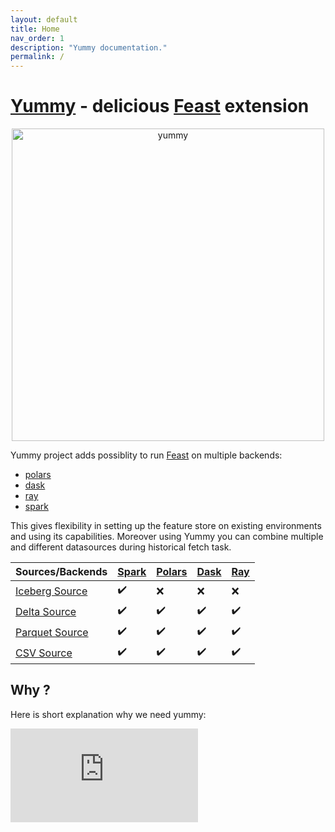 ```yaml
---
layout: default
title: Home
nav_order: 1
description: "Yummy documentation."
permalink: /
---
```


# [Yummy](https://github.com/yummyml/yummy) - delicious [Feast](https://github.com/feast-dev/feast) extension
<center><img src="{{ site.relative_url }}assets/images/yummy_transparent.png" alt="yummy" width="500" /></center>

Yummy project adds possiblity to run [Feast](https://github.com/feast-dev/feast) on multiple backends:
* [polars](https://github.com/pola-rs/polars)
* [dask](https://github.com/dask/dask)
* [ray](https://github.com/ray-project/ray)
* [spark](https://github.com/apache/spark)

This gives flexibility in setting up the feature store on existing environments and using its capabilities.
Moreover using Yummy you can combine multiple and different datasources during historical fetch task.

| Sources/Backends  | [Spark](/backends/spark) | [Polars](/backends/polars) | [Dask](/backends/dask) | [Ray](/backends/ray) |
| ------------- | ------------- | ------------- | ------------- | ------------- |
| [Iceberg   Source](/sources/iceberg)  | ✔️  |  ❌  |  ❌  |  ❌ |
| [Delta     Source](/sources/delta)  | ✔️  |  ✔️  |  ✔️  |  ✔️ |
| [Parquet   Source](/sources/parquet)  | ✔️  |  ✔️  |  ✔️  |  ✔️ |
| [CSV       Source](/sources/csv)  | ✔️  |  ✔️  |  ✔️  |  ✔️ |


## Why ?

Here is short explanation why we need yummy:

<div class="video-container">
    <iframe src="https://www.youtube.com/embed/YinQxF4Gx54" frameborder="0" allowfullscreen></iframe>
</div>


